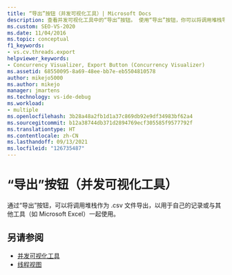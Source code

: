 ```yaml
---
title: “导出”按钮（并发可视化工具）| Microsoft Docs
description: 查看并发可视化工具中的“导出”按钮。 使用“导出”按钮，你可以将调用堆栈导出为 .csv 文件并用作你自己的记录。
ms.custom: SEO-VS-2020
ms.date: 11/04/2016
ms.topic: conceptual
f1_keywords:
- vs.cv.threads.export
helpviewer_keywords:
- Concurrency Visualizer, Export Button (Concurrency Visualizer)
ms.assetid: 68550095-8a69-48ee-bb7e-eb5504810578
author: mikejo5000
ms.author: mikejo
manager: jmartens
ms.technology: vs-ide-debug
ms.workload:
- multiple
ms.openlocfilehash: 3b28a48a2fb1d1a37c869db92e9df34983bf62a4
ms.sourcegitcommit: b12a38744db371d2894769ecf305585f9577792f
ms.translationtype: HT
ms.contentlocale: zh-CN
ms.lasthandoff: 09/13/2021
ms.locfileid: "126735487"
---
```

# <a name="export-button-concurrency-visualizer"></a>“导出”按钮（并发可视化工具）
通过“导出”按钮，可以将调用堆栈作为 .csv 文件导出，以用于自己的记录或与其他工具（如 Microsoft Excel）一起使用。

## <a name="see-also"></a>另请参阅
- [并发可视化工具](../profiling/concurrency-visualizer.md)
- [线程视图](../profiling/threads-view-parallel-performance.md)